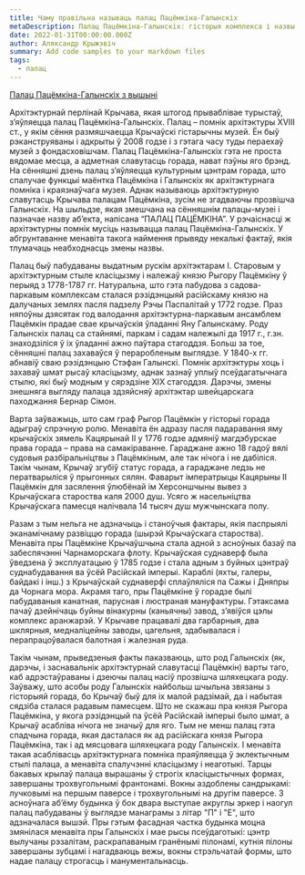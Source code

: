 ```yaml
---
title: Чаму правільна называць палац Пацёмкіна-Галынскіх
metaDescription: Палац Пацёмкіна-Галынскіх: гісторыя комплекса і назвы
date: 2022-01-31T00:00:00.000Z
author: Аляксандр Крыжэвіч
summary: Add code samples to your markdown files
tags:
  - палац
---
```

[Палац Пацёмкіна-Галынскіх з вышыні](/static/img/posts/palace/hero.jpg)

Архітэктурнай перлінай Крычава, якая штогод прываблівае турыстаў,
з’яўляецца палац Пацёмкіна-Галынскіх. Палац – помнік архітэктуры
XVIII ст., у якім сёння размяшчаецца Крычаўскі гістарычны музей. Ён быў
рэканструяваны і адкрыты ў 2008 годзе і з гэтага часу туды пераехаў музей з
фондасховішчам. Палац Пацёмкіна-Галынскіх гэта не проста вядомае месца,
а адметная славутасць горада, нават пэўны яго брэнд. На сённяшні дзень
палац з’яўляецца культурным цэнтрам горада, што спалучае функцыі
маёнтка Пацёмкіна і Галынскіх як архітэктурнага помніка і краязнаўчага
музея. Аднак называюць архітэктурную славутасць Крычава палацам
Пацёмкіна, зусім не згадваючы прозвішча Галынскіх. На шыльдзе, якая
змешчана на сённяшнім палацы-музеі і пазначае назву аб’екта, напісана
“ПАЛАЦ ПАЦЁМКІНА”. У рэчаіснасці ж архітэктурны помнік мусіць
называцца палац Пацёмкіна-Галынскіх. У абгрунтаванне менавіта такога
наймення прывяду некалькі фактаў, якія тлумачаць неабходнасць змены
назвы.

Палац быў пабудаваны выдатным рускім архітэктарам І. Старовым у
архітэктурным стыле класіцызму і належаў князю Рыгору Пацёмкіну ў
перыяд з 1778-1787 гг. Натуральна, што гэта пабудова з садова-паркавым
комплексам сталася рэзідэнцыяй расійскаму князю на далучаных землях
пасля падзелу Рэчы Паспалітай у 1772 годзе. Праз няпоўны дзясятак год
валодання архітэктурна-паркавым ансамблем Пацёмкін прадае свае
крычаўскія ўладанні Яну Галынскаму. Роду Галынскіх палац са стайнямі,
паркам і садам належылі да 1917 г., г.зн. знаходзіліся ў іх ўладанні ажно
паўтара стагоддзя. Больш за тое, сённяшні палац захаваўся ў пераробленым
выглядзе. У 1840-х гг. абнавіў сваю рэзідэнцыю Стэфан Галынскі. Помнік
архітэктуры хоць і захаваў шмат рысаў класіцызму, аднак зазнаў уплыў
псеўдагатычнага стылю, які быў модным у сярэдзіне ХІХ стагоддзя. Дарэчы,
змены знешняга выгляду палаца здзяйсняў архітэктар швейцарскага
паходжання Бернар Сімон.

Варта заўважыць, што сам граф Рыгор Пацёмкін у гісторыі горада
адыграў спрэчную ролю. Менавіта ён адразу пасля падаравання яму
крычаўскіх зямель Кацярынай ІІ у 1776 годзе адмяніў магдэбурскае права
горада – права на самакіраванне. Гараджане ажно 18 гадоў вялі судовыя
разбіральніцтвы з Пацёмкіным, але так нічога і не дабіліся. Такім чынам,
Крычаў згубіў статус горада, а гараджане ледзь не ператварыліся ў
прыгонных сялян. Фаварыт імператрыцы Кацярыны ІІ Пацёмкін для
засялення ўлюбёнай ім Херсоншчыны вывез з Крычаўскага староства каля 2000 душ.
Усяго ж насельніцтва Крычаўскага памесця налічвала 14 тысяч
душ мужчынскага полу.

Разам з тым нельга не адзначыць і станоўчыя фактары, якія паспрыялі
эканамічнаму развіццю горада (шырэй Крычаўскага староства). Менавіта
пры Пацёмкіне Крычаўшчына стала адной з асноўных базаў па забеспячэнні
Чарнаморскага флоту. Крычаўская суднаверф была ўведзена ў эксплуатацыю
ў 1785 годзе і стала адным з буйных цэнтраў суднабудавання ва ўсёй
Расійскай імперыі. Караблі (яхты, галеры, байдакі і інш.) з Крычаўскай
суднаверфі сплаўляліся па Сажы і Дняпры да Чорнага мора. Акрамя таго,
пры Пацёмкіне ў горадзе былі пабудаваныя канатная, парусная і люстраная
мануфактуры. Гэтаксама пачаў дзейнічаць буйны вінакурны (каньячны)
завод, з’явіўся цэлы комплекс аранжарэй. У Крычаве працавалі два
гарбарныя, два шклярныя, медналіцейны заводы, цагельня, здабывалася і
перапрацоўвалася балотная і жалезная руда.

Такім чынам, прыведзеныя факты паказваюць, што род Галынскіх (як,
дарэчы, і заснавальнік архітэктурнай славутасці Пацёмкін) варты таго, каб
адрэстаўраваны і дзеючы палац насіў прозвішча шляхецкага роду. Заўважу,
што асобы роду Галынскіх найбольш шчыльна звязаны з гісторыяй горада,
бо Крычаў быў для іх малой радзімай, да і набытая сядзіба сталася радавым
памесцем. Што не скажаш пра князя Рыгора Пацёмкіна, у якога рэзідэнцый
па ўсёй Расійскай імперыі было шмат, а Крычаў асабліва нічога не значыў
для яго. Тым не менш палац гэта спадчына горада, якая дасталася як ад
расійскага князя Рыгора Пацёмкіна, так і ад мясцовага шляхецкага роду
Галынскіх. І менавіта такая асаблівасць архітэктурнага помніка праяўляецца
ў эклектычным стылі палаца, а менавіта спалучэнні класіцызму і неаготыкі.
Тарцы бакавых крылаў палаца вырашаны ў строгіх класіцыстычных формах,
завершаны трохвугольнымі франтонамі. Вокны аздоблены сандрыкамі:
лучковымі на першым паверсе і трохвугольнымі на другім паверсе. З
асноўнага аб’ёму будынка ў бок двара выступае акруглы эркер і наогул палац
пабудаваны ў выглядзе манаграмы з літар &quot;П&quot; і &quot;Е&quot;, што адзначалася вышэй.
Пры гэтым фасадная частка будынка моцна змянілася менавіта пры
Галынскіх і мае рысы псеўдаготыкі: цэнтр вылучаны рэзалітам,
раскрапаваным гранёнымі пілонамі, кутнія пілоны завершаны зубцамі і
нагадваюць вежы, вокны стрэльчатай формы, што надае палацу строгасць і
манументальнасць.
